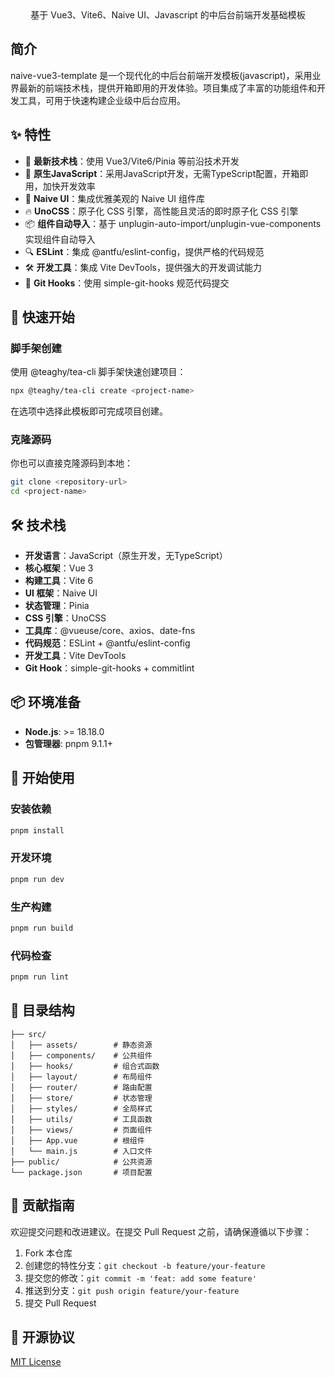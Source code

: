 <div align="center">
基于 Vue3、Vite6、Naive UI、Javascript 的中后台前端开发基础模板
</div>

## 简介

naive-vue3-template 是一个现代化的中后台前端开发模板(javascript)，采用业界最新的前端技术栈，提供开箱即用的开发体验。项目集成了丰富的功能组件和开发工具，可用于快速构建企业级中后台应用。

## ✨ 特性

- 🎯 **最新技术栈**：使用 Vue3/Vite6/Pinia 等前沿技术开发
- 💪 **原生JavaScript**：采用JavaScript开发，无需TypeScript配置，开箱即用，加快开发效率
- 🎨 **Naive UI**：集成优雅美观的 Naive UI 组件库
- 🔥 **UnoCSS**：原子化 CSS 引擎，高性能且灵活的即时原子化 CSS 引擎
- 📦 **组件自动导入**：基于 unplugin-auto-import/unplugin-vue-components 实现组件自动导入
- 🔍 **ESLint**：集成 @antfu/eslint-config，提供严格的代码规范
- 🛠️ **开发工具**：集成 Vite DevTools，提供强大的开发调试能力
- 🚀 **Git Hooks**：使用 simple-git-hooks 规范代码提交

## 🚀 快速开始

### 脚手架创建

使用 @teaghy/tea-cli 脚手架快速创建项目：

```bash
npx @teaghy/tea-cli create <project-name>
```

在选项中选择此模板即可完成项目创建。

### 克隆源码

你也可以直接克隆源码到本地：

```bash
git clone <repository-url>
cd <project-name>
```

## 🛠️ 技术栈

- **开发语言**：JavaScript（原生开发，无TypeScript）
- **核心框架**：Vue 3
- **构建工具**：Vite 6
- **UI 框架**：Naive UI
- **状态管理**：Pinia
- **CSS 引擎**：UnoCSS
- **工具库**：@vueuse/core、axios、date-fns
- **代码规范**：ESLint + @antfu/eslint-config
- **开发工具**：Vite DevTools
- **Git Hook**：simple-git-hooks + commitlint

## 📦 环境准备

- **Node.js**: >= 18.18.0
- **包管理器**: pnpm 9.1.1+

## 🚀 开始使用

### 安装依赖

```bash
pnpm install
```

### 开发环境

```bash
pnpm run dev
```

### 生产构建

```bash
pnpm run build
```

### 代码检查

```bash
pnpm run lint
```

## 📁 目录结构

```
├── src/
│   ├── assets/        # 静态资源
│   ├── components/    # 公共组件
│   ├── hooks/         # 组合式函数
│   ├── layout/        # 布局组件
│   ├── router/        # 路由配置
│   ├── store/         # 状态管理
│   ├── styles/        # 全局样式
│   ├── utils/         # 工具函数
│   ├── views/         # 页面组件
│   ├── App.vue        # 根组件
│   └── main.js        # 入口文件
├── public/            # 公共资源
└── package.json       # 项目配置
```

## 🤝 贡献指南

欢迎提交问题和改进建议。在提交 Pull Request 之前，请确保遵循以下步骤：

1. Fork 本仓库
2. 创建您的特性分支：`git checkout -b feature/your-feature`
3. 提交您的修改：`git commit -m 'feat: add some feature'`
4. 推送到分支：`git push origin feature/your-feature`
5. 提交 Pull Request

## 📄 开源协议

[MIT License](LICENSE)
